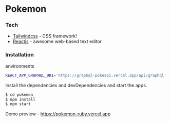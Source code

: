 # Pokemon


### Tech

* [Tailwindcss](https://tailwindcss.com/docs) - CSS framework!
* [Reactjs](https://reactjs.org/) - awesome web-based text editor

### Installation

environments

```sh
REACT_APP_GRAPHQL_URI='https://graphql-pokeapi.vercel.app/api/graphql'
```

Install the dependencies and devDependencies and start the apps.

```sh
$ cd pokemon
$ npm install
$ npm start
```


Demo preview - https://pokemon-ruby.vercel.app
